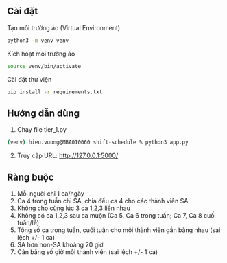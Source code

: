 ## Cài đặt
Tạo môi trường ảo (Virtual Environment)
```bash
python3 -m venv venv
```
Kích hoạt môi trường ảo
```bash
source venv/bin/activate
```
Cài đặt thư viện

```bash
pip install -r requirements.txt
```

## Hướng dẫn dùng
1. Chạy file tier_1.py
```bash
(venv) hieu.vuong@MBA010060 shift-schedule % python3 app.py
```
2. Truy cập URL: http://127.0.0.1:5000/

## Ràng buộc

1. Mỗi người chỉ 1 ca/ngày
2. Ca 4 trong tuần chỉ SA, chia đều ca 4 cho các thành viên SA
3. Không cho cùng lúc 3 ca 1,2,3 liền nhau
4. Không có ca 1,2,3 sau ca muộn (Ca 5, Ca 6 trong tuần; Ca 7, Ca 8 cuối tuần/lễ)
5. Tổng số ca trong tuần, cuối tuần cho mỗi thành viên gần bằng nhau (sai lệch +/- 1 ca)
6. SA hơn non-SA khoảng 20 giờ
7. Cân bằng số giờ mỗi thành viên (sai lệch +/- 1 ca)
